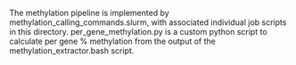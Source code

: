 The methylation pipeline is implemented by methylation_calling_commands.slurm, with associated individual job scripts in this directory. per_gene_methylation.py is a custom python script to calculate per gene % methylation from the output of the methylation_extractor.bash script.
